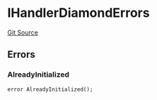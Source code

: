 # IHandlerDiamondErrors
[Git Source](https://github.com/thrackle-io/forte-rules-engine/blob/05058af162713f188a988f6affb17d318400fb7d/src/common/IErrors.sol)


## Errors
### AlreadyInitialized

```solidity
error AlreadyInitialized();
```

